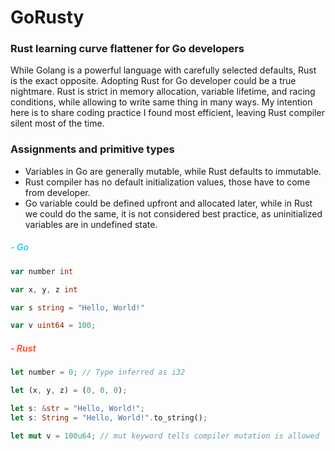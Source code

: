 # GoRusty
### Rust learning curve flattener for Go developers


While Golang is a powerful language with carefully selected defaults, Rust is the exact opposite. 
Adopting Rust for Go developer could be a true nightmare. 
Rust is strict in memory allocation, variable lifetime, and racing conditions, while allowing to write 
same thing in many ways. My intention here is to share coding practice I found most efficient, leaving Rust compiler 
silent most of the time.  

 
### Assignments and primitive types
- Variables in Go are generally mutable, while Rust defaults to immutable. 
- Rust compiler has no default initialization values, those have to come from developer.
- Go variable could be defined upfront and allocated later, while in Rust we could do the same, it is not considered best practice, as uninitialized variables are in undefined state.

##### <p style="color:#33D1FF">- Go</p>
```go
var number int 

var x, y, z int

var s string = "Hello, World!"

var v uint64 = 100;
```


##### <p style="color:#FF5833">- Rust</p>
```rust
let number = 0; // Type inferred as i32

let (x, y, z) = (0, 0, 0);

let s: &str = "Hello, World!";
let s: String = "Hello, World!".to_string();

let mut v = 100u64; // mut keyword tells compiler mutation is allowed
```
